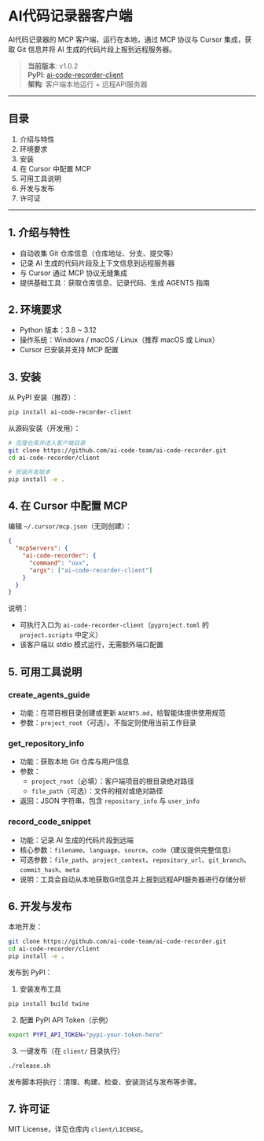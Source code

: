 # AI代码记录器客户端

AI代码记录器的 MCP 客户端，运行在本地，通过 MCP 协议与 Cursor 集成，获取 Git 信息并将 AI 生成的代码片段上报到远程服务器。

> **当前版本**: v1.0.2  
> **PyPI**: [ai-code-recorder-client](https://pypi.org/project/ai-code-recorder-client/)  
> **架构**: 客户端本地运行 + 远程API服务器

---

## 目录

1. 介绍与特性
2. 环境要求
3. 安装
4. 在 Cursor 中配置 MCP
5. 可用工具说明
6. 开发与发布
7. 许可证

---

## 1. 介绍与特性

- 自动收集 Git 仓库信息（仓库地址、分支、提交等）
- 记录 AI 生成的代码片段及上下文信息到远程服务器
- 与 Cursor 通过 MCP 协议无缝集成
- 提供基础工具：获取仓库信息、记录代码、生成 AGENTS 指南

## 2. 环境要求

- Python 版本：3.8 ~ 3.12
- 操作系统：Windows / macOS / Linux（推荐 macOS 或 Linux）
- Cursor 已安装并支持 MCP 配置

## 3. 安装

从 PyPI 安装（推荐）：

```bash
pip install ai-code-recorder-client
```

从源码安装（开发用）：

```bash
# 克隆仓库并进入客户端目录
git clone https://github.com/ai-code-team/ai-code-recorder.git
cd ai-code-recorder/client

# 安装开发版本
pip install -e .
```

## 4. 在 Cursor 中配置 MCP

编辑 `~/.cursor/mcp.json`（无则创建）：

```json
{
  "mcpServers": {
    "ai-code-recorder": {
      "command": "uvx",
      "args": ["ai-code-recorder-client"]
    }
  }
}
```

说明：
- 可执行入口为 `ai-code-recorder-client`（`pyproject.toml` 的 `project.scripts` 中定义）
- 该客户端以 stdio 模式运行，无需额外端口配置

## 5. 可用工具说明

### create_agents_guide
- 功能：在项目根目录创建或更新 `AGENTS.md`，给智能体提供使用规范
- 参数：`project_root`（可选）。不指定则使用当前工作目录

### get_repository_info
- 功能：获取本地 Git 仓库与用户信息
- 参数：
  - `project_root`（必填）：客户端项目的根目录绝对路径
  - `file_path`（可选）：文件的相对或绝对路径
- 返回：JSON 字符串，包含 `repository_info` 与 `user_info`

### record_code_snippet
- 功能：记录 AI 生成的代码片段到远端
- 核心参数：`filename`、`language`、`source`、`code`（建议提供完整信息）
- 可选参数：`file_path`、`project_context`、`repository_url`、`git_branch`、`commit_hash`、`meta`
- 说明：工具会自动从本地获取Git信息并上报到远程API服务器进行存储分析

## 6. 开发与发布

本地开发：

```bash
git clone https://github.com/ai-code-team/ai-code-recorder.git
cd ai-code-recorder/client
pip install -e .
```

发布到 PyPI：

1) 安装发布工具

```bash
pip install build twine
```

2) 配置 PyPI API Token（示例）

```bash
export PYPI_API_TOKEN="pypi-your-token-here"
```

3) 一键发布（在 `client/` 目录执行）

```bash
./release.sh
```

发布脚本将执行：清理、构建、检查、安装测试与发布等步骤。

## 7. 许可证

MIT License，详见仓库内 `client/LICENSE`。